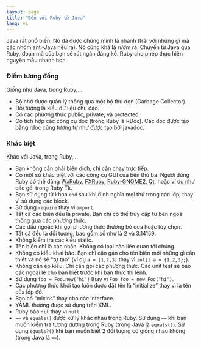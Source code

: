 ```yaml
---
layout: page
title: "Đến với Ruby từ Java"
lang: vi
---
```


Java rất phổ biến. Nó đã được chứng minh là nhanh (trái với những
gì mà các nhóm anti-Java nêu ra). Nó cũng khá là rườm rà. Chuyển
từ Java qua Ruby, đoạn mã của bạn sẽ rút ngắn đáng kề. Ruby cho phép
thực hiện nguyên mẫu nhanh hơn.

### Điểm tương đồng

Giống như Java, trong Ruby,...

* Bộ nhớ được quản lý thông qua một bộ thu dọn (Garbage Collector).
* Đối tượng là kiểu dữ liệu chủ đạo.
* Có các phương thức public, private, và protected.
* Có tích hợp các công cụ doc (trong Ruby là RDoc). Các doc
  được tạo bằng rdoc cũng tương tự như được tạo bởi javadoc.

### Khác biệt

Khác với Java, trong Ruby,...

* Bạn không cần phải biên dịch, chỉ cần chạy trực tiếp.
* Có một số khác biệt với các công cụ GUI của bên thứ ba. Người
  dùng Ruby có thể dùng [WxRuby][1], [FXRuby][2], [Ruby-GNOME2][3],
  [Qt][4], hoặc ví dụ như các gói  trong Ruby Tk.
* Bạn sử dụng từ khóa `end` sau khi định nghĩa mọi thứ trong các lớp,
  thay vì sử dụng các block.
* Sử dụng `require` thay vì `import`.
* Tất cả các biến đều là private. Bạn chỉ có thể truy cập từ bên ngoài
  thông qua các phương thức.
* Các dấu ngoặc khi gọi phương thức thường bỏ qua hoặc tùy chọn.
* Tất cả đều là đối tượng, bao gồm số như là 2 và 3.14159.
* Không kiểm tra các kiểu static.
* Tên biến chỉ là các nhãn. Không có loại nào liên quan tới chúng.
* Không có kiểu khai báo. Bạn chỉ cần gán cho tên biến mới những gì
  cần thiết và nó sẽ "tự tạo" (ví dụ `a = [1,2,3]` thay vì
  `int[] a = {1,2,3};`).
* Không cần ép kiểu. Chỉ cần gọi các phương thức. Các unit test
  sẽ báo các ngoại lệ cho bạn biết trước khi bạn thực thi lệnh.
* Sử dụng `foo = Foo.new("hi")` thay vì `Foo foo = new Foo("hi")`.
* Các phương thức khởi tạo luôn được đặt tên là “initialize”
  thay vì là tên của lớp đó.
* Bạn có “mixins” thay cho các interface.
* YAML thường được sử dụng trên XML.
* Ruby báo `nil` thay vì `null`.
* `==` và `equals()` được xử lý khác nhau trong Ruby. Sử dụng `==`
  khi bạn muốn kiểm tra tương đương trong Ruby (trong Java là `equals()`).
  Sử dụng `equals?()` khi bạn muốn biết 2 đối tượng có giống nhau không
  (trong Java là `==`).



[1]: http://wxruby.rubyforge.org/wiki/wiki.pl
[2]: http://www.fxruby.org/
[3]: http://ruby-gnome2.sourceforge.jp/
[4]: https://github.com/ryanmelt/qtbindings/
